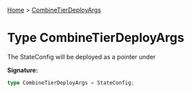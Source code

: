 [Home](../index.md) &gt; [CombineTierDeployArgs](./combinetierdeployargs.md)

# Type CombineTierDeployArgs

The StateConfig will be deployed as a pointer under

<b>Signature:</b>

```typescript
type CombineTierDeployArgs = StateConfig;
```
